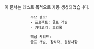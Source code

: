 이 문서는 테스트 목적으로 자동 생성되었습니다.
                
                주요 정보:
                - 프로젝트: 골프 개발
                - 카테고리: 회의록
                
                핵심 키워드:
                골프 개발, 참석자, 결정사항